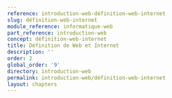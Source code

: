 ```yaml
---
reference: introduction-web-définition-web-internet
slug: définition-web-internet
module_reference: informatique-web
part_reference: introduction-web
concept: définition-web-internet
title: Définition de Web et Internet
description: ''
order: 2
global_order: '9'
directory: introduction-web
permalink: introduction-web/définition-web-internet
layout: chapters
---
```

